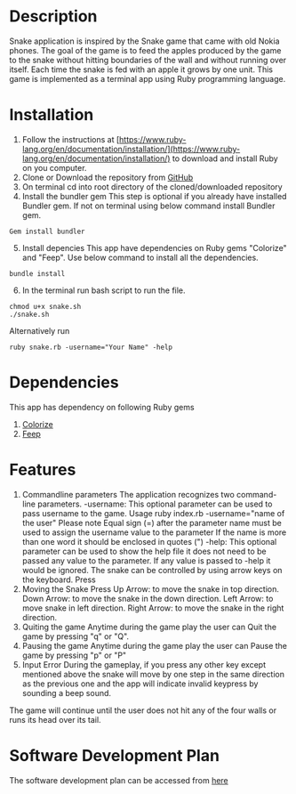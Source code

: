 # Description
Snake application is inspired by the Snake game that came with old Nokia phones. 
The goal of the game is to feed the apples produced by the game to the snake without hitting boundaries of the wall and without running over itself. Each time the snake is fed with an apple it grows by one unit.
This game is implemented as a terminal app using Ruby programming language.
# Installation
1. Follow the instructions at [https://www.ruby-lang.org/en/documentation/installation/](https://www.ruby-lang.org/en/documentation/installation/) to download and install Ruby on you computer.
2. Clone or Download the repository from [GitHub](https://github.com/hirengondhiya/name_snake_game)
3. On terminal cd into root directory of the cloned/downloaded repository
4. Install the bundler gem 
This step is optional if you already have installed Bundler gem.
If not on terminal using below command install Bundler gem.
```
Gem install bundler
```
5. Install depencies
This app have dependencies on Ruby gems "Colorize" and "Feep". Use below command to install all the dependencies.
```
bundle install
```
6. In the terminal run bash script to run the file.
```
chmod u+x snake.sh
./snake.sh
```
Alternatively run
```
ruby snake.rb -username="Your Name" -help
```
# Dependencies
This app has dependency on following Ruby gems
1. [Colorize](https://rubygems.org/gems/colorize)
2. [Feep](https://rubygems.org/gems/feep)
# Features
1. Commandline parameters
The application recognizes two command-line parameters.
-username: This optional parameter can be used to pass username to the game. Usage ruby index.rb -username="name of the user" Please note Equal sign (=) after the parameter name must be used to assign the username value to the parameter If the name is more than one word it should be enclosed in quotes (")
-help: This optional parameter can be used to show the help file it does not need to be passed any value to the parameter. If any value is passed to -help it would be ignored.
The snake can be controlled by using arrow keys on the keyboard. Press
2. Moving the Snake
Press
Up Arrow: to move the snake in top direction.
Down Arrow: to move the snake in the down direction.
Left Arrow: to move snake in left direction.
Right Arrow: to move the snake in the right direction.
3. Quiting the game
Anytime during the game play the user can Quit the game by pressing "q" or "Q".
4. Pausing the game
Anytime during the game play the user can Pause the game by pressing "p" or "P"
4. Input Error
During the gameplay, if you press any other key except mentioned above the snake will move by one step in the same direction as the previous one and the app will indicate invalid keypress by sounding a beep sound.

The game will continue until the user does not hit any of the four walls or runs its head over its tail.
# Software Development Plan
The software development plan can be accessed from [here](./documentation/development-plan.md)
